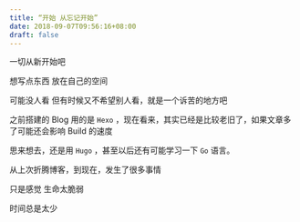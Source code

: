 ```yaml
---
title: “开始 从忘记开始”
date: 2018-09-07T09:56:16+08:00
draft: false
---
```


一切从新开始吧

想写点东西 放在自己的空间

可能没人看 但有时候又不希望别人看，就是一个诉苦的地方吧

之前搭建的 Blog 用的是 `Hexo` ，现在看来，其实已经是比较老旧了，如果文章多了可能还会影响 Build 的速度

思来想去，还是用 `Hugo` ，甚至以后还有可能学习一下 `Go` 语言。

从上次折腾博客，到现在，发生了很多事情

只是感觉 生命太脆弱

时间总是太少

